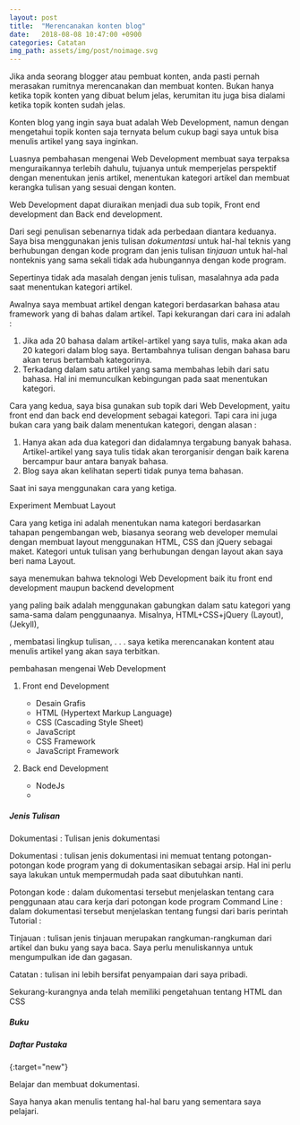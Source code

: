 ```yaml
---
layout: post
title:  "Merencanakan konten blog"
date:   2018-08-08 10:47:00 +0900
categories: Catatan
img_path: assets/img/post/noimage.svg
---
```


Jika anda seorang blogger atau pembuat konten, anda pasti pernah merasakan rumitnya merencanakan dan membuat konten. Bukan hanya ketika topik konten yang dibuat belum jelas, kerumitan itu juga bisa dialami ketika topik konten sudah jelas.

Konten blog yang ingin saya buat adalah Web Development, namun dengan mengetahui topik konten saja ternyata belum cukup bagi saya untuk bisa menulis artikel yang saya inginkan.

Luasnya pembahasan mengenai Web Development membuat saya terpaksa menguraikannya terlebih dahulu, tujuanya untuk memperjelas perspektif dengan menentukan jenis artikel, menentukan kategori artikel dan membuat kerangka tulisan yang sesuai dengan konten.

Web Development dapat diuraikan menjadi dua sub topik, Front end development dan Back end development. 

Dari segi penulisan sebenarnya tidak ada perbedaan diantara keduanya. Saya bisa menggunakan jenis tulisan _dokumentasi_ untuk hal-hal teknis yang berhubungan dengan kode program dan jenis tulisan _tinjauan_ untuk hal-hal nonteknis yang sama sekali tidak ada hubungannya dengan kode program. 

Sepertinya tidak ada masalah dengan jenis tulisan, masalahnya ada pada saat menentukan kategori artikel. 

Awalnya saya membuat artikel dengan kategori berdasarkan bahasa atau framework yang di bahas dalam artikel. Tapi kekurangan dari cara ini adalah : 
1. Jika ada 20 bahasa dalam artikel-artikel yang saya tulis, maka akan ada 20 kategori dalam blog saya. Bertambahnya tulisan dengan bahasa baru akan terus bertambah kategorinya. 
2. Terkadang dalam satu artikel yang sama membahas lebih dari satu bahasa. Hal ini memunculkan kebingungan pada saat menentukan kategori.

Cara yang kedua, saya bisa gunakan sub topik dari Web Development, yaitu front end dan back end development sebagai kategori. Tapi cara ini juga bukan cara yang baik dalam menentukan kategori, dengan alasan : 
1. Hanya akan ada dua kategori dan didalamnya tergabung banyak bahasa. Artikel-artikel yang saya tulis tidak akan terorganisir dengan baik karena bercampur baur antara banyak bahasa.
2. Blog saya akan kelihatan seperti tidak punya tema bahasan. 

Saat ini saya menggunakan cara yang ketiga. 


Experiment Membuat Layout 



Cara yang ketiga ini adalah menentukan nama kategori berdasarkan tahapan pengembangan web, biasanya seorang web developer memulai dengan membuat layout menggunakan HTML, CSS dan jQuery sebagai maket.  Kategori untuk tulisan yang berhubungan dengan layout akan saya beri nama Layout.


saya menemukan bahwa teknologi Web Development baik itu front end development maupun backend development 

yang paling baik adalah menggunakan gabungkan dalam satu kategori yang sama-sama dalam penggunaanya. Misalnya, HTML+CSS+jQuery (Layout), (Jekyll),   




, membatasi lingkup tulisan, . . . saya ketika merencanakan kontent atau menulis artikel yang akan saya terbitkan.  

 pembahasan mengenai Web Development

1. Front end Development
   - Desain Grafis 
   - HTML (Hypertext Markup Language)
   - CSS (Cascading Style Sheet)
   - JavaScript
   - CSS Framework 
   - JavaScript Framework 


2. Back end Development  
   - NodeJs
   - 



##### Jenis Tulisan 


Dokumentasi     : Tulisan jenis dokumentasi 


Dokumentasi : tulisan jenis dokumentasi ini memuat tentang potongan-potongan kode program yang di dokumentasikan sebagai arsip. Hal ini perlu saya lakukan untuk mempermudah pada saat dibutuhkan nanti.

Potongan kode   : dalam dukomentasi tersebut menjelaskan tentang cara penggunaan atau cara kerja dari potongan kode program
Command Line    : dalam dokumentasi tersebut menjelaskan tentang fungsi dari baris perintah 
Tutorial        : 




Tinjauan : tulisan jenis tinjauan merupakan rangkuman-rangkuman dari artikel dan buku yang saya baca. Saya perlu menuliskannya untuk mengumpulkan ide dan gagasan.

Catatan : tulisan ini lebih bersifat penyampaian dari saya pribadi.



Sekurang-kurangnya anda telah memiliki pengetahuan tentang HTML dan CSS 
##### Buku 


##### Daftar Pustaka 
[](){:target="new"}<br>



Belajar dan membuat dokumentasi. 



Saya hanya akan menulis tentang hal-hal baru yang sementara saya pelajari. 
